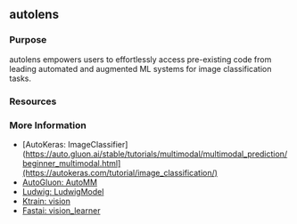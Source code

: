 ## autolens

### Purpose
autolens empowers users to effortlessly access pre-existing code from leading automated and augmented ML systems for image classification tasks.

### Resources

### More Information
- [AutoKeras: ImageClassifier](https://auto.gluon.ai/stable/tutorials/multimodal/multimodal_prediction/beginner_multimodal.html](https://autokeras.com/tutorial/image_classification/)
- [AutoGluon: AutoMM](https://auto.gluon.ai/stable/tutorials/multimodal/multimodal_prediction/beginner_multimodal.html)
- [Ludwig: LudwigModel](https://auto.gluon.ai/stable/tutorials/multimodal/multimodal_prediction/beginner_multimodal.html)
- [Ktrain: vision]([https://github.com/amaiya/ktrain](https://colab.research.google.com/drive/1WipQJUPL7zqyvLT10yekxf_HNMXDDtyR)https://colab.research.google.com/drive/1WipQJUPL7zqyvLT10yekxf_HNMXDDtyR)
- [Fastai: vision_learner](https://docs.fast.ai/tutorial.vision.html)
